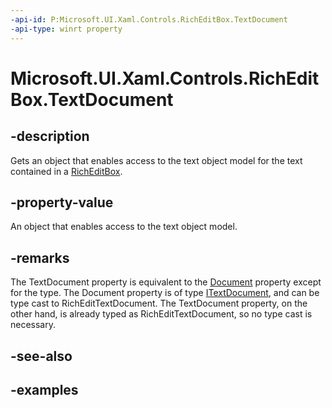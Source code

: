```yaml
---
-api-id: P:Microsoft.UI.Xaml.Controls.RichEditBox.TextDocument
-api-type: winrt property
---
```


<!-- Property syntax.
public RichEditTextDocument TextDocument { get; }
-->

# Microsoft.UI.Xaml.Controls.RichEditBox.TextDocument

## -description

Gets an object that enables access to the text object model for the text contained in a [RichEditBox](richeditbox.md).

## -property-value

An object that enables access to the text object model.

## -remarks

The TextDocument property is equivalent to the [Document](richeditbox_document.md) property except for the type. The Document property is of type [ITextDocument](/windows.ui.text/itextdocument.md), and can be type cast to RichEditTextDocument. The TextDocument property, on the other hand, is already typed as RichEditTextDocument, so no type cast is necessary.


## -see-also

## -examples

